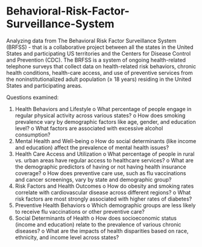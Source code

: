 # Behavioral-Risk-Factor-Surveillance-System
Analyzing data from The Behavioral Risk Factor Surveillance System (BRFSS) - that is a collaborative project between all the states in the United States and participating US territories and the Centers for Disease Control and Prevention (CDC). The BRFSS is a system of ongoing health-related telephone surveys that collect data on
health-related risk behaviors, chronic health conditions, health-care access, and use of preventive
services from the noninstitutionalized adult population (≥ 18 years) residing in the United States and
participating areas.

Questions examined:
1.	Health Behaviors and Lifestyle
    o	What percentage of people engage in regular physical activity across various states?
  	o	How does smoking prevalence vary by demographic factors like age, gender, and education level?
  	o	What factors are associated with excessive alcohol consumption?
2.	Mental Health and Well-being
    o	How do social determinants (like income and education) affect the prevalence of mental health issues?
3.	Health Care Access and Utilization
    o	What percentage of people in rural vs. urban areas have regular access to healthcare services?
  	o	What are the demographic predictors of having or not having health insurance coverage?
  	o	How does preventive care use, such as flu vaccinations and cancer screenings, vary by state and demographic group?
4.	Risk Factors and Health Outcomes
    o	How do obesity and smoking rates correlate with cardiovascular disease across different regions?
  	o	What risk factors are most strongly associated with higher rates of diabetes?
5.	Preventive Health Behaviors
    o	Which demographic groups are less likely to receive flu vaccinations or other preventive care?
6.	Social Determinants of Health
    o	How does socioeconomic status (income and education) relate to the prevalence of various chronic diseases?
   	o	What are the impacts of health disparities based on race, ethnicity, and income level across states?
